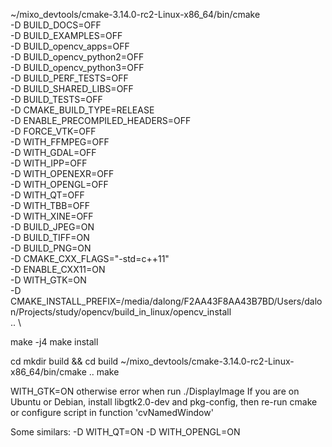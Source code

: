 ~/mixo_devtools/cmake-3.14.0-rc2-Linux-x86_64/bin/cmake \
    -D BUILD_DOCS=OFF \
    -D BUILD_EXAMPLES=OFF \
    -D BUILD_opencv_apps=OFF \
    -D BUILD_opencv_python2=OFF \
    -D BUILD_opencv_python3=OFF \
    -D BUILD_PERF_TESTS=OFF \
    -D BUILD_SHARED_LIBS=OFF \
    -D BUILD_TESTS=OFF \
    -D CMAKE_BUILD_TYPE=RELEASE \
    -D ENABLE_PRECOMPILED_HEADERS=OFF \
    -D FORCE_VTK=OFF \
    -D WITH_FFMPEG=OFF \
    -D WITH_GDAL=OFF \
    -D WITH_IPP=OFF \
    -D WITH_OPENEXR=OFF \
    -D WITH_OPENGL=OFF \
    -D WITH_QT=OFF \
    -D WITH_TBB=OFF \
    -D WITH_XINE=OFF \
    -D BUILD_JPEG=ON  \
    -D BUILD_TIFF=ON \
    -D BUILD_PNG=ON \
    -D CMAKE_CXX_FLAGS="-std=c++11" \
    -D ENABLE_CXX11=ON \
    -D WITH_GTK=ON \
    -D CMAKE_INSTALL_PREFIX=/media/dalong/F2AA43F8AA43B7BD/Users/dalon/Projects/study/opencv/build_in_linux/opencv_install \
  .. \

make -j4
make install

cd <DisplayImageProjRoot>
mkdir build && cd build
~/mixo_devtools/cmake-3.14.0-rc2-Linux-x86_64/bin/cmake ..
make


WITH_GTK=ON otherwise error when run ./DisplayImage
If you are on Ubuntu or Debian, install libgtk2.0-dev and pkg-config, then re-run cmake or configure script in function 'cvNamedWindow'

Some similars:
-D WITH_QT=ON -D WITH_OPENGL=ON 
